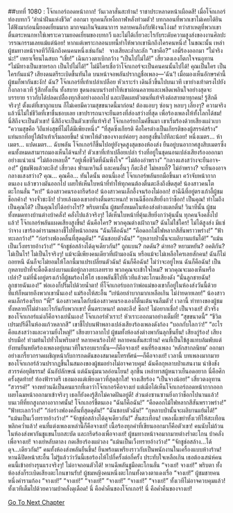 ##บทที่ 1080 : โจ๊กเกอร์ถอดหน้ากาก!
วันเวลาสั่นสะท้าน!
ราชาประหลาดหน้าเผือดสี!
เมื่อโจ๊กเกอร์ท่องบทกวี ‘ลำนำฝันแห่งชีวิต’ ออกมา ทุกคนก็เหงื่อกาฬหลั่งท่วมตัว! บทกลอนที่พวกเขาไม่เคยได้ยินได้ฟังมาก่อนนี้ยอดเยี่ยมมาก มากจนเกินจินตนาการ หลายคนถึงกับฟังจนโง่งม! ทว่าสาเหตุที่พวกเขาตื่นตระหนกหาใช่เพราะความยอดเยี่ยมของบทกวี และไม่ได้เกี่ยวอะไรกับระดับความสูงส่งของงานศิลปะวรรณกรรมเลยแม้แต่น้อย!
หากแต่เพราะกลอนบทนี้ทำให้พวกเขานึกถึงใครคนหนึ่ง!
ในขณะนั้น เหล่าผู้ชมทางหน้าจอทีวีก็นึกถึงคนคนหนึ่งเช่นกัน!  
จางเสียละล่ำละลัก “เขาคือ?”
เอมี่ร้องออกมา “ไม่จริงน่ะ!”
เหยาเจี้ยนไฉสบถ “เชี่ย!”
เฉินกวงตาเบิกกว้าง “เป็นไปไม่ได้!”
เสี่ยวตงเองก็ตกใจจนอุทาน “ไม่มีทางเป็นเขาหรอก เป็นไปไม่ได้!”
ไม่มีใครเชื่อว่าโจ๊กเกอร์จะเป็นคนคนนั้นไปได้!
คุณเป็นใคร
เป็นใครกันแน่?
เสียงดนตรีระเบิดขึ้นทันใด
บนหน้าจอพลันปรากฏชื่อเพลง—‘ฉัน’!
เมื่อมองเห็นอักษรคำนี้ ผู้ชมก็พากันชะงัก!
ฉัน?
โจ๊กเกอร์ที่เท้าเปล่าเปลือย หัวเราะร่า เดินลิ่วขึ้นไปบนเวที
เขาย่างเท้าตรงไปยังกึ่งกลางเวที รู้สึกทั้งเย็น ทั้งสบาย ชุดนอนบนร่างทำให้เขาผ่อนคลายและเพลิดเพลินใจอย่างสุดจะบรรยาย ราวกับได้ปลดเปลื้องทุกสิ่งอย่างออกไป และเปิดเผยตัวตนที่แท้จริงต่อสายตาทุกคน!
รู้สึกดีจริงๆ!
ตั้งแต่ที่เขาถูกแบน ก็ไม่เคยมีความสุขขนาดนี้มาก่อน!
ต้องแอบๆ ซ่อนๆ หลบๆ เลี่ยงๆ? ความจริงแล้วนี่ไม่ใช่ชีวิตที่เขาชื่นชอบเลย เขาปรารถนาจะยืนตรงที่ส่องสว่างที่สุด เพื่อร้องเพลงให้ทั้งโลกได้ชม!
นี่สิถึงจะเป็นตัวเขา!
นี่สิถึงจะเป็นตัวเขาที่แท้จริง!
โจ๊กเกอร์ยกไมค์ขึ้นมา
เขาเริ่มร้องด้วยเสียงแผ่วเบา
“ความสุขคือ วิถีแห่งสุขที่ไม่ได้มีเพียงหนึ่ง”
“ที่สุดซึ่งเกียรติ คือใครต่างเป็นเกียรติของผู้สรรค์สร้าง”
แท่นยกที่อยู่ใต้ฝ่าเท้าเริ่มลอยขึ้น!
นำพาให้ตัวของจางเย่ค่อยๆ ลอยสูงขึ้นไปทีละน้อย!
หนึ่งเมตร…
ห้าเมตร…
แปดเมตร…
ฉับพลัน โจ๊กเกอร์ก็ขึ้นไปอยู่ยังจุดสูงสุดของห้องส่ง ยืนอยู่บนอากาศสูงสิบเมตรซึ่งคนทั้งหมดสามารถมองเห็นได้จนทั่ว!
ตัวเขาที่เท้าเปลือยเปล่า ร่างที่อยู่ในชุดนอนเปล่งเสียงร้องออกมาอย่างแน่วแน่
“ไม่ต้องหลบลี้”
“อยู่เพื่อชีวิตที่ฉันพึงใจ”
“ไม่ต้องอำพราง”
“กลางแสงสว่างจะยืนอาจ-อง!”
ผู้ชมฟังแล้วตะลึง!
เสี่ยวตง ฟ่านเหวินลี่ และคนอื่นๆ ก็ตะลึง!
ไม่หลบลี้?
ไม่อำพราง?
จะยืนองอาจกลางแสงสว่าง?
คุณ…
คุณคือ…
ทันใดนั้น ตอนนี้เอง!
โจ๊กเกอร์พลันยกมือขึ้นมา คว้าจับหน้ากากตนเอง แล้วขวางมันออกไป เผยให้เห็นใบหน้าที่ทำให้ทุกคนต้องตื่นตะลึงถึงขีดสุด!
น้องสาวคนโตตะโกนลั่น “หา!”
น้องสาวคนรองกรีดร้อง!
น้องสาวคนเล็กอึ้งจนร้องไม่ออก!
ฮาฉีฉีที่อยู่ตรงเก้าอี้ผู้ชมช็อกค้าง!
จางจั่วชะงัก!
ปวยเล้งมองเขาอย่างตื่นตระหนก!
หานฉีช็อกเสียยิ่งกว่าช็อก!
เป็นคุณ!
ทำไมถึงเป็นคุณได้?
เป็นคุณไปได้อย่างไร!?
พริบตานั้น ผู้ชมทั้งหมดในห้องส่งต่างแตกตื่น!
วินาทีนั้น ผู้ชมทั้งหมดทางบ้านต่างบ้าคลั่ง!
คลั่งไปแล้วจริงๆ!
ได้เห็นใบหน้าที่คุ้นเสียยิ่งกว่าคุ้นนั้น ทุกคนจึงคลั่งไปแล้ว!
โจ๊กเกอร์พลันแผดเสียงสูงขึ้น!
ฉันคือใคร?
พวกคุณต่างเฝ้าถาม?
ฉันไม่ใช่ใคร!
ไม่ได้สูงส่ง
มีแซ่ว่าจาง
เขาร้องคำรามพลางชี้ไปที่หน้าอกตน
“ฉันก็คือฉัน!”
“คือดอกไม้ไฟหลากสีสันพราวพร่าง!”
“ฟ้าทะเลกว้าง!”
“ก่อร่างฟองคลื่นที่สุดดุดัน!”
“ฉันชอบตัวฉัน!”
“กุหลาบป่านั้นจะผลิบานแย้มได้!”
“แม้นเป็นเวิ้งทรายอ้างว้าง!”
“จักชูช่อสล้างได้ดุจเดียวกัน!”
ถูกแบน?
กดดัน?
ด่าทอ?
หยามหยัน?
อคติกัน?
ไม่เป็นไร! ไม่เป็นไรจริงๆ!
แม้จะมีเพียงคนเดียวที่เฝ้ามองฉัน หรือแม้จะไม่เหลือใครเลยสักคน! ฉันก็ไม่ถอยหนี ฉันก็จะไม่ยอมให้โลกนี้มาแปรเปลี่ยนตัวฉัน!
ฉันก็คือฉัน!
ไม่ว่าจะอยู่ไหน ฉันก็คือฉัน!
เป็นกุหลาบป่าที่จะดื้อดึงเบ่งบานแม้อยู่กลางทะเลทราย
พวกคุณจะเข้าใจไหม?
พวกคุณจะมองเห็นหรือเปล่า?
แม่ที่นั่งอยู่ตรงเก้าอี้ผู้ชมร้องไห้โฮ เธอพลันชี้ไปที่เวทีแล้วตะโกนเสียงดัง “นั่นลูกชายฉัน! ลูกชายฉันเอง!”
พ่อเองก็ปริ่มไปด้วยน้ำตา!
ที่โจ๊กเกอร์บอกว่าพ่อแม่ของเขาก็อยู่ในห้องส่งวันนี้ด้วย ที่แท้ก็หมายถึงพวกเขานั่นเอง!
แม่ร้องไห้สะอื้น “เย่น้อยลำบากมากเหลือเกิน ไม่ง่ายดายเลย!”
น้องสาวคนเล็กร้องเรียก “พี่!”
น้องสาวคนโตกับน้องสาวคนรองเองก็ตื่นเต้นจนลืมตัว!
เวลานี้ ท่าทางของผู้ชมทั้งหลายก็ไม่ต่างอะไรกันกับพวกเขา!
ตื่นตระหนก!
ตกตะลึง!
ช็อก!
ไม่อยากเชื่อ!
เป็นจางเย่!
ตัวจริงของโจ๊กเกอร์แม่งก็คือจางเย่นั่นเอง!
โจ๊กเกอร์หัวเราะ!
หัวเราะออกมาอย่างเต็มที่!
“สุขขนาดนี้”
“ชีวิตเปรมปรีดิ์ในห้องแก้วหลากสี”
เขาชี้ไปบนฟ้าพลางเปล่งเสียงร้องเพลงดังก้อง
“บอกกับโลกว่า!”
“อะไรคือแสงสว่างและความยิ่งใหญ่!”
เสียงยาวลากไป ผู้ชมทั้งห้องส่งต่างพากันลุกขึ้นยืน!
เสียงกู่ร้อง!
เสียงปรบมือ!
ท่วมท้นไปทั่วในพริบตา!
หลายคนร้องไห้!
หลายคนสั่นสะท้าน!
คนที่เป็นไข้สูงแทบล้มพับแต่ยังทนยืนหยัดร้องเพลงอยู่บนเวทีในรอบแรกนั้น—ก็คือจางเย่!
คนที่ร้องเพลง ‘หลักสากลนิยม’ ออกมาอย่างเกรี้ยวกราดเผชิญหน้ากับการกดดันของสมาคมโทรทัศน์—ก็คือจางเย่!
เวลานี้ บทเพลงมากมายของโจ๊กเกอร์ล้วนปรากฏขึ้นในสมองของผู้ชมอย่างไม่อาจควบคุม!
ฉันคือกุหลาบป่าแสนงาม น่าชิงชังสวรรค์อยุติธรรม!
ฉันอัปลักษณ์ แต่ฉันนุ่มนวลอ่อนโยน!
ลุกขึ้น เหล่าทาสผู้หนาวเย็นอดอยาก นี่คือศึกครั้งสุดท้าย!
ท้องฟ้าราตรี เธอมองแต่เพียงดาวที่สุดสุกใส!
จางเสียร้อง “เป็นจางน้อย!”
เสี่ยวตงอุทาน “สวรรค์!”
จางหย่วนฉีเป็นคนแรกที่เดาว่าโจ๊กเกอร์คือจางเย่ แต่เมื่อได้เห็นโจ๊กเกอร์ถอดหน้ากากออก เผยโฉมหน้าออกมาเข้าจริงๆ เธอก็ยังคงรู้สึกไม่คาดฝันอยู่ดี!
ส่วนต่งซานซานยิ่งกว่าช็อกไปนานแล้ว!
บนเวทีที่ยกสูงกลางอากาศนั้น!
โจ๊กเกอร์ชี้ตนเอง
“ฉันก็คือฉัน!”
“คือดอกไม้ไฟหลากสีสันพราวพร่าง!”
“ฟ้าทะเลกว้าง!”
“ก่อร่างฟองคลื่นที่สุดดุดัน!”
“ฉันชอบตัวฉัน!”
“กุหลาบป่านั้นจะผลิบานแย้มได้!”
“แม้นเป็นเวิ้งทรายอ้างว้าง!”
“จักชูช่อสล้างได้ดุจเดียวกัน!”
สั่นสะเทือน!
เพลงนี้เขย่าทั้งเวทีให้สะเทือนพลิกคว่ำแล้ว!
คนที่แต่งเพลงเหล่านี้ก็คือจางเย่!
เนื้อร้องทุกคำที่เขียนออกมาก็คือตัวเขา!
คนนับไม่ถ้วนในห้องส่งพากันชูแขนโบกสะบัด และกรีดร้องเพื่อจางเย่!
ผู้ชมทางหน้าจอมากมายต่างร่ำตะโกน บ้าคลั่งเพื่อจางเย่!
จางเย่หลับตาลง
กดเสียงร้องแผ่วลง
“แม้นเป็นเวิ้งทรายอ้างว้าง!”
“จักชูช่อสล้าง...ได้ดุจ...เดียวกัน!”
คนทั้งห้องส่งพลันยืนขึ้น!
ยืนพร้อมเพรียงราวกับเป็นพนักงานในเครื่องแบบห้างร้าน!
หานฉีปิดหน้าสะอื้น ไม่รู้แล้วว่าวันนี้เธอร้องไห้ไปกี่ครั้งต่อกี่ครั้ง ประทับใจเหลือเกิน เธอต้องเสน่ห์คนคนนี้เข้าอย่างรุนแรงจริงๆ! ไม่อาจถอนตัวได้!
หานฉีพลันชูมือตะโกนลั่น “จางเย่! จางเย่!”
พริบตา ทั้งห้องส่งก็ระเบิดเสียงตะโกนขานรับ!
ผู้ชมหญิงคนหนึ่งตะโกนทั้งดวงตาแดงเรื่อ “จางเย่!”
ผู้ชมชายคนหนึ่งคำรามก้อง “จางเย่!”
“จางเย่!”
“จางเย่!”
“จางเย่!”
“จางเย่!”
“จางเย่!”
ทั้งเวทีไม่อาจควบคุมแล้ว!
ทั้งเวทีเต็มไปด้วยความบ้าคลั่งดุเดือด!
นี่ คือค่ำคืนของโจ๊กเกอร์!
นี่ คือค่ำคืนของจางเย่!
 


[Go To Next Chapter]( ./181.md)
